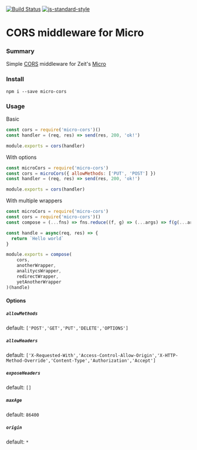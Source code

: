 [![Build Status](https://travis-ci.org/maccyber/micro-cors.svg?branch=master)](https://travis-ci.org/maccyber/micro-cors)
[![js-standard-style](https://img.shields.io/badge/code%20style-standard-brightgreen.svg?style=flat)](https://github.com/feross/standard)


# CORS middleware for Micro

### Summary

Simple [CORS](https://developer.mozilla.org/en-US/docs/Web/HTTP/Access_control_CORS) middleware for Zeit's [Micro](https://github.com/zeit/micro)

### Install

```
npm i --save micro-cors
```

### Usage

Basic

```js
const cors = require('micro-cors')()
const handler = (req, res) => send(res, 200, 'ok!')

module.exports = cors(handler)
```

With options

```js
const microCors = require('micro-cors')
const cors = microCors({ allowMethods: ['PUT', 'POST'] })
const handler = (req, res) => send(res, 200, 'ok!')

module.exports = cors(handler)
```


With multiple wrappers

```js
const microCors = require('micro-cors')
const cors = require('micro-cors')()
const compose = (...fns) => fns.reduce((f, g) => (...args) => f(g(...args)))

const handle = async(req, res) => {
  return `Hello world`
}

module.exports = compose(
    cors,
    anotherWrapper,
    analitycsWrapper,
    redirectWrapper,
    yetAnotherWrapper
)(handle)
```

#### Options

##### `allowMethods`

default: `['POST','GET','PUT','DELETE','OPTIONS']`

##### `allowHeaders`

default: `['X-Requested-With','Access-Control-Allow-Origin','X-HTTP-Method-Override','Content-Type','Authorization','Accept']`

##### `exposeHeaders`

default: `[]`

##### `maxAge`

default: `86400`

##### `origin`

default: `*`
